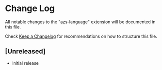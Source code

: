 # Change Log

All notable changes to the "azs-language" extension will be documented in this file.

Check [Keep a Changelog](http://keepachangelog.com/) for recommendations on how to structure this file.

## [Unreleased]

- Initial release